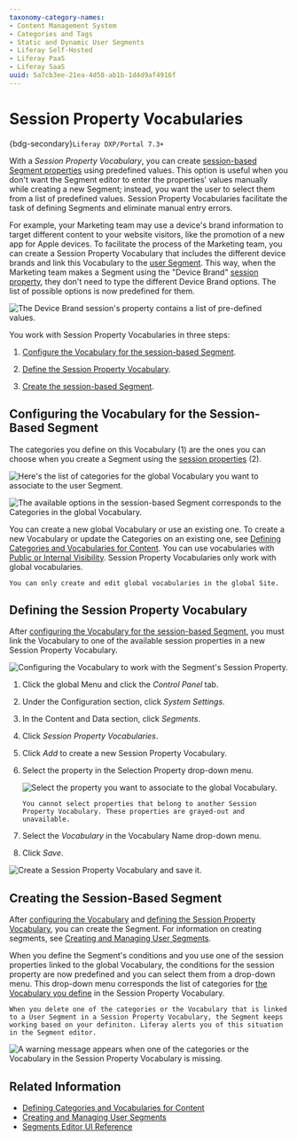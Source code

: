 ```yaml
---
taxonomy-category-names:
- Content Management System
- Categories and Tags
- Static and Dynamic User Segments
- Liferay Self-Hosted
- Liferay PaaS
- Liferay SaaS
uuid: 5a7cb3ee-21ea-4d58-ab1b-1d4d9af4916f
---
```

# Session Property Vocabularies

{bdg-secondary}`Liferay DXP/Portal 7.3+`

With a *Session Property Vocabulary*, you can create [session-based Segment properties](../../site-building/personalizing-site-experience/segmentation/segments-editor-ui-reference.md#session-properties) using predefined values. This option is useful when you don't want the Segment editor to enter the properties' values manually while creating a new Segment; instead, you want the user to select them from a list of predefined values. Session Property Vocabularies facilitate the task of defining Segments and eliminate manual entry errors.

For example, your Marketing team may use a device's brand information to target different content to your website visitors, like the promotion of a new app for Apple devices. To facilitate the process of the Marketing team, you can create a Session Property Vocabulary that includes the different device brands and link this Vocabulary to the [user Segment](../../site-building/personalizing-site-experience/segmentation/creating-and-managing-user-segments.md). This way, when the Marketing team makes a Segment using the "Device Brand" [session property](../../site-building/personalizing-site-experience/segmentation/segments-editor-ui-reference.md#session-properties), they don't need to type the different Device Brand options. The list of possible options is now predefined for them.

![The Device Brand session's property contains a list of pre-defined values.](./session-property-vocabularies/images/07.png)

You work with Session Property Vocabularies in three steps:

1. [Configure the Vocabulary for the session-based Segment](#configuring-the-vocabulary-for-the-session-based-segment).

1. [Define the Session Property Vocabulary](#defining-the-session-property-vocabulary).

1. [Create the session-based Segment](#creating-the-session-based-segment).

## Configuring the Vocabulary for the Session-Based Segment

The categories you define on this Vocabulary (1) are the ones you can choose when you create a Segment using the [session properties](../../site-building/personalizing-site-experience/segmentation/segments-editor-ui-reference.md#session-properties) (2).

![Here's the list of categories for the global Vocabulary you want to associate to the user Segment.](./session-property-vocabularies/images/01.png)

![The available options in the session-based Segment corresponds to the Categories in the global Vocabulary.](./session-property-vocabularies/images/02.png)

You can create a new global Vocabulary or use an existing one. To create a new Vocabulary or update the Categories on an existing one, see [Defining Categories and Vocabularies for Content](./defining-categories-and-vocabularies-for-content.md). You can use vocabularies with [Public or Internal Visibility](./organizing-content-with-categories-and-tags.md#vocabulary-visibility). Session Property Vocabularies only work with global vocabularies.

```{note}
You can only create and edit global vocabularies in the global Site.
```

## Defining the Session Property Vocabulary

After [configuring the Vocabulary for the session-based Segment](#configuring-the-vocabulary-for-the-session-based-segment), you must link the Vocabulary to one of the available session properties in a new Session Property Vocabulary.

![Configuring the Vocabulary to work with the Segment's Session Property.](./session-property-vocabularies/images/03.png)

1. Click the global Menu and click the *Control Panel* tab.

1. Under the Configuration section, click *System Settings*.

1. In the Content and Data section, click *Segments*.

1. Click *Session Property Vocabularies*.

1. Click *Add* to create a new Session Property Vocabulary.

1. Select the property in the Selection Property drop-down menu.

    ![Select the property you want to associate to the global Vocabulary.](./session-property-vocabularies/images/06.png)

    ```{note}
    You cannot select properties that belong to another Session Property Vocabulary. These properties are grayed-out and unavailable.
    ```

1. Select the *Vocabulary* in the Vocabulary Name drop-down menu.
1. Click *Save*.

![Create a Session Property Vocabulary and save it.](./session-property-vocabularies/images/05.gif)

## Creating the Session-Based Segment

After [configuring the Vocabulary](#configuring-the-vocabulary-for-the-session-based-segment) and [defining the Session Property Vocabulary](#defining-the-session-property-vocabulary), you can create the Segment. For information on creating segments, see [Creating and Managing User Segments](../../site-building/personalizing-site-experience/segmentation/creating-and-managing-user-segments.md#creating-user-segments).

When you define the Segment's conditions and you use one of the session properties linked to the global Vocabulary, the conditions for the session property are now predefined and you can select them from a drop-down menu. This drop-down menu corresponds the list of categories for [the Vocabulary you define](#defining-the-session-property-vocabulary) in the Session Property Vocabulary.

```{important}
When you delete one of the categories or the Vocabulary that is linked to a User Segment in a Session Property Vocabulary, the Segment keeps working based on your definiton. Liferay alerts you of this situation in the Segment editor.
```

![A warning message appears when one of the categories or the Vocabulary in the Session Property Vocabulary is missing.](./session-property-vocabularies/images/08.png)

## Related Information

- [Defining Categories and Vocabularies for Content](./defining-categories-and-vocabularies-for-content.md)
- [Creating and Managing User Segments](../../site-building/personalizing-site-experience/segmentation/creating-and-managing-user-segments.md#creating-user-segments)
- [Segments Editor UI Reference](../../site-building/personalizing-site-experience/segmentation/segments-editor-ui-reference.md)